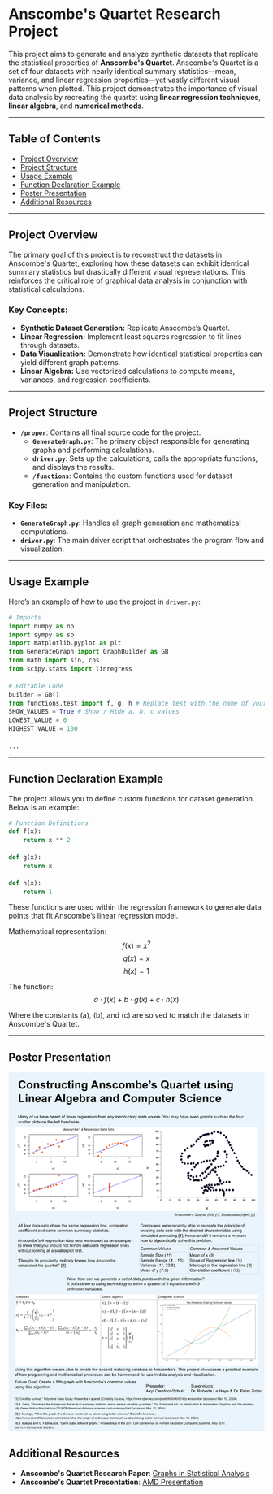 
# Anscombe's Quartet Research Project

This project aims to generate and analyze synthetic datasets that replicate the statistical properties of **Anscombe's Quartet**. Anscombe's Quartet is a set of four datasets with nearly identical summary statistics—mean, variance, and linear regression properties—yet vastly different visual patterns when plotted. This project demonstrates the importance of visual data analysis by recreating the quartet using **linear regression techniques**, **linear algebra**, and **numerical methods**.

---

## Table of Contents
- [Project Overview](#project-overview)
- [Project Structure](#project-structure)
- [Usage Example](#usage-example)
- [Function Declaration Example](#function-declaration-example)
- [Poster Presentation](#poster-presentation)
- [Additional Resources](#additional-resources)

---

## Project Overview

The primary goal of this project is to reconstruct the datasets in Anscombe's Quartet, exploring how these datasets can exhibit identical summary statistics but drastically different visual representations. This reinforces the critical role of graphical data analysis in conjunction with statistical calculations.

### Key Concepts:
- **Synthetic Dataset Generation:** Replicate Anscombe’s Quartet.
- **Linear Regression:** Implement least squares regression to fit lines through datasets.
- **Data Visualization:** Demonstrate how identical statistical properties can yield different graph patterns.
- **Linear Algebra:** Use vectorized calculations to compute means, variances, and regression coefficients.

---

## Project Structure

- **`/proper`**: Contains all final source code for the project.
    - **`GenerateGraph.py`**: The primary object responsible for generating graphs and performing calculations.
    - **`driver.py`**: Sets up the calculations, calls the appropriate functions, and displays the results.
    - **`/functions`**: Contains the custom functions used for dataset generation and manipulation.

### Key Files:
- **`GenerateGraph.py`**: Handles all graph generation and mathematical computations.
- **`driver.py`**: The main driver script that orchestrates the program flow and visualization.

---

## Usage Example

Here’s an example of how to use the project in `driver.py`:

```python
# Imports
import numpy as np
import sympy as sp
import matplotlib.pyplot as plt
from GenerateGraph import GraphBuilder as GB
from math import sin, cos
from scipy.stats import linregress

# Editable Code
builder = GB()
from functions.test import f, g, h # Replace test with the name of your file in '/functions/' do not include .py file extension
SHOW_VALUES = True # Show / Hide a, b, c values
LOWEST_VALUE = 0
HIGHEST_VALUE = 100

...
```

---

## Function Declaration Example

The project allows you to define custom functions for dataset generation. Below is an example:

```python
# Function Definitions
def f(x):
    return x ** 2

def g(x):
    return x

def h(x):
    return 1
```

These functions are used within the regression framework to generate data points that fit Anscombe’s linear regression model.

Mathematical representation:
$$f(x) = x^2$$
$$g(x) = x$$
$$h(x) = 1$$

The function:
$$a \cdot f(x) + b \cdot g(x) + c \cdot h(x)$$

Where the constants \(a\), \(b\), and \(c\) are solved to match the datasets in Anscombe's Quartet.

---

## Poster Presentation
![Anscombes Poster](https://github.com/ZxNashx/Anscombes_Research/blob/main/Anscombe%20Poster%20Presentation.svg)

## Additional Resources
- **Anscombe's Quartet Research Paper**: [Graphs in Statistical Analysis](https://www.sjsu.edu/faculty/gerstman/StatPrimer/anscombe1973.pdf)
- **Anscombe's Quartet Presentation**: [AMD Presentation](https://github.com/ZxNashx/Anscombes_Research/blob/main/AMD%20Math%20Presentation.pdf)



